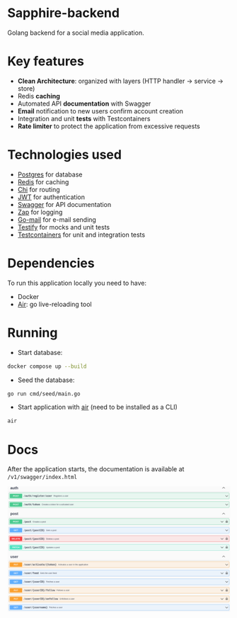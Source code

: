 # Sapphire-backend

Golang backend for a social media application.

# Key features

- **Clean Architecture**: organized with layers (HTTP handler -> service -> store)
- Redis **caching**
- Automated API **documentation** with Swagger
- **Email** notification to new users confirm account creation
- Integration and unit **tests** with Testcontainers
- **Rate limiter** to protect the application from excessive requests

# Technologies used

- [Postgres](https://github.com/lib/pq) for database
- [Redis](https://github.com/redis/go-redis) for caching
- [Chi](https://github.com/go-chi/chi) for routing
- [JWT](https://github.com/golang-jwt/jwt) for authentication
- [Swagger](https://github.com/swaggo/swag) for API documentation
- [Zap](https://github.com/uber-go/zap) for logging
- [Go-mail](https://github.com/wneessen/go-mail) for e-mail sending
- [Testify](https://github.com/stretchr/testify) for mocks and unit tests
- [Testcontainers](https://github.com/testcontainers/testcontainers-go) for unit and integration tests

# Dependencies

To run this application locally you need to have:

- Docker
- [Air](https://github.com/air-verse/air): go live-reloading tool

# Running

- Start database:

```sh
docker compose up --build
```

<!---
-   Run migrations (You need to have [migrate](https://github.com/golang-migrate/migrate) installed as a CLI:

```sh
make migrate-up
```
-->

- Seed the database:

```sh
go run cmd/seed/main.go
```

- Start application with [air](https://github.com/air-verse/air) (need to be installed as a CLI)

```sh
air
```

# Docs

After the application starts, the documentation is available at `/v1/swagger/index.html`

![](docs/imgs/swagger.png)
